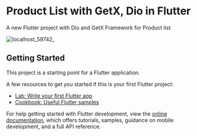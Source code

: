 # Product List with GetX, Dio in Flutter

A new Flutter project with Dio and GetX Framework for Product list

![localhost_59742_](https://github.com/AndroidManikandan5689/mvvm_getx_productlist_flutter/assets/16814209/08dc8bad-d7aa-49ed-9c4b-90db476dfdf0)



## Getting Started

This project is a starting point for a Flutter application.

A few resources to get you started if this is your first Flutter project:

- [Lab: Write your first Flutter app](https://docs.flutter.dev/get-started/codelab)
- [Cookbook: Useful Flutter samples](https://docs.flutter.dev/cookbook)

For help getting started with Flutter development, view the
[online documentation](https://docs.flutter.dev/), which offers tutorials,
samples, guidance on mobile development, and a full API reference.
